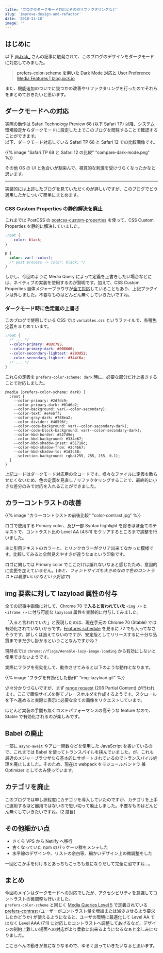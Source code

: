 ```yaml
---
title: 'ブログのダークモード対応とその他リファクタリングなど'
slug: 'improve-design-and-refactor'
date: '2018-11-18'
image: ''
---
```


## はじめに

以下 [@Jxck\_](https://twitter.com/jxck_) さんの記事に触発されて、このブログのデザインをダークモードに対応してみました。

> [prefers-color-scheme を用いた Dark Mode 対応と User Preference Media Features | blog.jxck.io](https://blog.jxck.io/entries/2018-11-10/dark-mode-via-prefers-color-scheme.html)

また、機能追加のついでに幾つかの改善やリファクタリングを行ったのでそれらをまとめておきたいと思います。

## ダークモードへの対応

実際の動作は Safari Technology Preview 68 (以下 Safari TP) 以降、システム環境設定からダークモードに設定した上でこのブログを閲覧することで確認することができます。  
以下、ダークモード対応している Safari TP 68 と Safari 12 での比較画像です。

{{% image "Safari TP 68 と Safari 12 の比較" "compare-dark-mode.png" %}}

その他 OS の UI と色合いが馴染んで、視覚的な刺激を受けづらくなったかなと思います。

---

実装的には上述したブログを見ていただくのが詳しいですが、このブログでどう適用したかについて簡単にまとめます。

### CSS Custom Properties の静的解決を廃止

これまでは PostCSS の [postcss-custom-properties](https://github.com/postcss/postcss-custom-properties) を使って、CSS Custom Properties を静的に解決していました。

```css
:root {
  --color: black;
}

p {
  color: var(--color);
  /* post process -> color: black; */
}
```

しかし、今回のように Media Query によって定義を上書きしたい場合などには、ネイティブの実装を使用するのが賢明です。加えて、CSS Custom Properties 自体メジャーブラウザが[全て対応](https://caniuse.com/#search=custom%20properties)していることもあり、上記プラグインは外しました。不要なものはどんどん無くしていきたいですね。

### ダークモード時に色定義の上書き

このブログで使用している CSS では `variables.css` というファイルで、各種色定義をまとめています。

```css:src/css/foundations/variables.css
:root {
  /* ... */
  --color-primary: #00c795;
  --color-primary-dark: #008666;
  --color-secondary-lightest: #283d52;
  --color-secondary-lighter: #344f6a;
  /* ... */
}
```

これらの定義を `prefers-color-scheme: dark` 時に、必要な部分だけ上書きすることで対応しました。

```css:ダークモード用の色定義
@media (prefers-color-scheme: dark) {
  :root {
    --color-primary: #2dfdc9;
    --color-primary-dark: #01d6a2;
    --color-background: var(--color-secondary);
    --color-text: #e4ebff;
    --color-gray-dark: #788ea2;
    --color-divider: #40596f;
    --color-code-background: var(--color-secondary-dark);
    --color-code-block-background: var(--color-secondary-dark);
    --color-kbd-border: #527d9e;
    --color-kbd-background: #334e67;
    --color-kbd-shadow-inset: #51718c;
    --color-kbd-shadow-from: #2c4b67;
    --color-kbd-shadow-to: #1d3c58;
    --selection-background: rgba(255, 255, 255, 0.1);
  }
}
```

上記コードはダークモード対応用の全コードです。様々なファイルに定義を散らせたくないため、色の定義を見直し / リファクタリングすることで、最終的に小さな差分のみで対応を入れることができました。

## カラーコントラストの改善

{{% image "カラーコントラストの前後比較" "color-contrast.jpg" %}}

ロゴで使用する Primary color、及び一部 Syntax highlight を除きほぼ全てのテキストで、コントラスト比の Level AA (4.5:1) をクリアするところまで調整を行いました。

主に引用テキストのカラーと、とリンクカラーがクリア出来てなかった模様です。比較してみると全然見えやすさが違うなぁという印象です。

ロゴに関しては Primary color でここだけは譲れないなぁと感じたため、意図的に変更を加えていません。(_あと、フォントサイズも大きめなので色のコントラストは最悪いいかなという妥協で_)

## img 要素に対して lazyload 属性の付与

全ての記事中画像に対して、Chrome 70 で**入ると言われていた** `<img />` と `<iframe />` に付与可能な `lazyload` 属性を実験的に付与してみました。

「入ると言われていた」と表現したのは、現在手元の Chrome 70 (Stable) では有効化されていないからです。[Features schedule](https://www.chromestatus.com/features/schedule) を見るに 72 でも入ってなさそうです。詳しくは追えてないのですが、安定版としてリリースするに十分な品質までまだ少し掛かるということなんですかね？

現時点では `chrome://flags/#enable-lazy-image-loading` から有効にしないと使用できないようです。

実際にフラグを有効化して、動作させてみると以下のような動作となります。

{{% image "フラグを有効化した動作" "img-lazyload.gif" %}}

少々分かりづらいですが、まず [range request](https://developer.mozilla.org/en-US/docs/Web/HTTP/Range_requests) (206 Partial Content) が行われます。ここで画像サイズを得てプレースホルダを作成するようです。スクロールを下へ進めると実際に表示に必要な全ての画像をリクエストしています。

ほとんど実装の手間も無くコストパフォーマンスの高そうな feature なので、Stable で有効化されるのが楽しみです。

## Babel の廃止

一部に `async-await` やアロー関数などを使用した JavaScript を書いているので、これまでは Babel を使ってトランスパイルを挟んでいました。が、これも最近のメジャーブラウザなら基本的にサポートされているのでトランスパイル処理を廃止しました。そのため、現在は webpack をモジュールバンドラ 兼 Optimizer としてのみ使っています。

## カテゴリを廃止

このブログでは申し訳程度にカテゴリを導入していたのですが、カテゴリを上手に運用するほど器用ではないので思い切って廃止しました。不要なものはどんどん無くしていきたいですね。(2 度目)

## その他細かい点

- さくら VPS から Netlify へ移行
- 古くなっていた npm のパッケージ群をメンテした
- 水平線のデザインや、リストの余白等、細かいデザイン上の微調整をした

一回どこか手を付けるとあっちもこっちも気になりだして完全に沼ですね...。

## まとめ

今回のメインはダークモードへの対応でしたが、アクセシビリティを意識してコントラストの微調整も行いました。  
`prefers-color-scheme` と同じく [Media Queries Level 5](https://drafts.csswg.org/mediaqueries-5/) で定義されている [prefers-contrast](https://drafts.csswg.org/mediaqueries-5/#prefers-contrast) (ユーザーがコントラスト量を増加または減少させるよう要求したかどうか) が使えるようになると、ユーザの環境に最適化して Level AA ではなく Level AAA (7:1) に対応したコントラストへ調整してあげるなど、デザインの制約上難しい場面への対応がより柔軟に出来るようになるなぁと楽しみになりました。

ここらへんの動きが気になりなるので、ゆるく追っていきたいなぁと思います。
